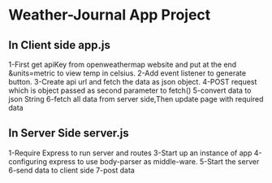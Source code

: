 # Weather-Journal App Project

## In Client side app.js

1-First get apiKey from openweathermap website and put at the end &units=metric to view temp in celsius.
2-Add event listener to generate button.
3-Create api url and fetch the data as json object.
4-POST request which is object passed as second parameter to fetch()
5-convert data to json String 
6-fetch all data from server side,Then update page with required data 

## In Server Side server.js

1-Require Express to run server and routes
3-Start up an instance of app
4-configuring express to use body-parser as middle-ware.
5-Start the server
6-send data to client side 
7-post data 



           

 
